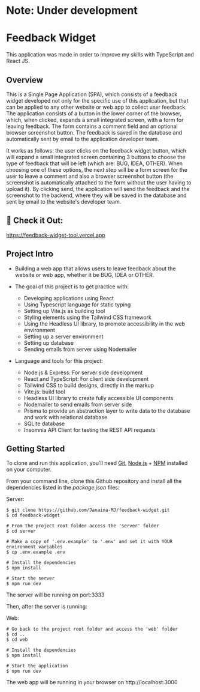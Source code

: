 # Note: Under development

# Feedback Widget

This application was made in order to improve my skills with TypeScript and React JS.

## Overview

This is a Single Page Application (SPA), which consists of a feedback widget developed not only for the specific use of this application, but that can be applied to any other website or web app to collect user feedback. The application consists of a button in the lower corner of the browser, which, when clicked, expands a small integrated screen, with a form for leaving feedback. The form contains a comment field and an optional browser screenshot button. The feedback is saved in the database and automatically sent by email to the application developer team.

It works as follows: the user clicks on the feedback widget button, which will expand a small integrated screen containing 3 buttons to choose the type of feedback that will be left (which are: BUG, IDEA, OTHER). When choosing one of these options, the next step will be a form screen for the user to leave a comment and also a browser screenshot button (the screenshot is automatically attached to the form without the user having to upload it). By clicking send, the application will send the feedback and the screenshot to the backend, where they will be saved in the database and sent by email to the website's developer team.

## 👀 Check it Out:

https://feedback-widget-tool.vercel.app

## Project Intro

* Building a web app that allows users to leave feedback about the website or web app, whether it be BUG, IDEA or OTHER.

* The goal of this project is to get practice with:
  - Developing applications using React
  - Using Typescript language for static typing
  - Setting up Vite.js as building tool
  - Styling elements using the Tailwind CSS framework
  - Using the Headless UI library, to promote accessibility in the web environment
  - Setting up a server environment
  - Setting up database
  - Sending emails from server using Nodemailer

* Language and tools for this project:
  - Node.js & Express: For server side development
  - React and TypeScript: For client side development
  - Tailwind CSS to build designs, directly in the markup
  - Vite.js: build tool
  - Headless UI library to create fully accessible UI components
  - Nodemailer to send emails from server side
  - Prisma to provide an abstraction layer to write data to the database and work with relational database
  - SQLite database
  - Insomnia API Client for testing the REST API requests

## Getting Started

To clone and run this application, you'll need [Git](https://git-scm.com/), [Node.js](https://nodejs.org/) + [NPM](https://www.w3schools.com/whatis/whatis_npm.asp) installed on your computer.

From your command line, clone this Github repository and install all the dependencies listed in the _package.json_ files:

Server:

```
$ git clone https://github.com/Janaina-MJ/feedback-widget.git
$ cd feedback-widget

# From the project root folder access the 'server' folder
$ cd server

# Make a copy of '.env.example' to '.env' and set it with YOUR environment variables
$ cp .env.example .env

# Install the dependencies
$ npm install

# Start the server
$ npm run dev
```
The server will be running on port:3333

Then, after the server is running:

Web:

```
# Go back to the project root folder and access the 'web' folder
$ cd ..
$ cd web

# Install the dependencies
$ npm install

# Start the application
$ npm run dev
```

The web app will be running in your browser on http://localhost:3000 
